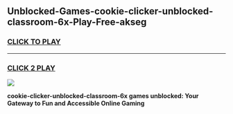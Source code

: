 
## Unblocked-Games-cookie-clicker-unblocked-classroom-6x-Play-Free-akseg
<h3>
<a href="https://premium76.site?title=cookie-clicker-unblocked-classroom-6x&ref=10A">CLICK TO PLAY</a></h3>
<hr>

<h3>
<a href="https://premium76.site?title=cookie-clicker-unblocked-classroom-6x&ref=10A">CLICK 2 PLAY</a>
  
</h3>

<a href="https://premium76.site?title=cookie-clicker-unblocked-classroom-6x&ref=10A"><img src="https://clearcache.store/games.png"></a>


**cookie-clicker-unblocked-classroom-6x games unblocked: Your Gateway to Fun and Accessible Online Gaming**
